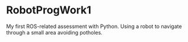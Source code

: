 # RobotProgWork1
My first ROS-related assessment with Python. Using a robot to navigate through a small area avoiding potholes.
